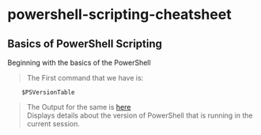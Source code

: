 # powershell-scripting-cheatsheet
<!---
[Reference Lecture 1](https://youtu.be/I4SFymp1dcE?t=16)
--->

##  Basics of PowerShell Scripting
Beginning with the basics of the PowerShell
> The First command that we have is:
``` 
    $PSVersionTable
```
> The Output for the same is [here](./Lecture_1/1_PowerShellVersion.png)<br>
> Displays details about the version of PowerShell that is running in the current session.
